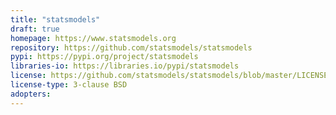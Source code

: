 ```yaml
---
title: "statsmodels"
draft: true
homepage: https://www.statsmodels.org
repository: https://github.com/statsmodels/statsmodels
pypi: https://pypi.org/project/statsmodels
libraries-io: https://libraries.io/pypi/statsmodels
license: https://github.com/statsmodels/statsmodels/blob/master/LICENSE.txt
license-type: 3-clause BSD
adopters:
---
```

